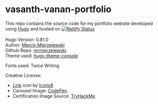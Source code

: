 # vasanth-vanan-portfolio

This repo contains the source code for my portfolio website developed using [Hugo](https://gohugo.io) and hosted on  [![Netlify Status](https://api.netlify.com/api/v1/badges/22aa5a31-1510-45a3-af6d-603a8e8a44d1/deploy-status)](https://app.netlify.com/sites/vasanth-vanan-portfolio/deploys) <br><br>
Hugo Version: 0.81.0<br>
Author: [Marcin Mierzejewski](https://mrmierzejewski.com/)<br>
Github Repo: [mrmierzejewski](https://github.com/mrmierzejewski/hugo-theme-console)<br>
Theme used: [hugo-theme-console](https://themes.gohugo.io/themes/hugo-theme-console/)<br>

Fonts used: Twice Writing

Creative License:<br>
- <a target="_blank" href="https://icons8.com/icon/n9d0Hm43JCPK/link">Link</a> icon by <a target="_blank" href="https://icons8.com">Icons8</a>
- Carousel Image: [CodePen](https://codepen.io/william-goldsworthy/pen/JzVajj)
- Certification Image Source: [TryHackMe](https://tryhackme.com)
